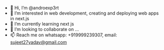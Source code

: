 - 👋 Hi, I’m @androexp3rt
- 👀 I’m interested in web development, creating and deploying web apps in next.js
- 🌱 I’m currently learning next js
- 💞️ I’m looking to collaborate on ...
- 📫 Reach me on whatsapp: +919999239307, email: sujeet27yadav@gmail.com

<!---
androexp3rt/androexp3rt is a ✨ special ✨ repository because its `README.md` (this file) appears on your GitHub profile.
You can click the Preview link to take a look at your changes.
--->
